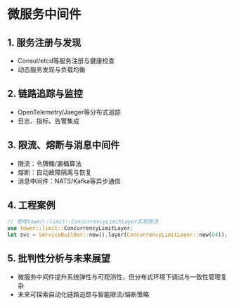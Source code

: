 # 微服务中间件

## 1. 服务注册与发现
- Consul/etcd等服务注册与健康检查
- 动态服务发现与负载均衡

## 2. 链路追踪与监控
- OpenTelemetry/Jaeger等分布式追踪
- 日志、指标、告警集成

## 3. 限流、熔断与消息中间件
- 限流：令牌桶/漏桶算法
- 熔断：自动故障隔离与恢复
- 消息中间件：NATS/Kafka等异步通信

## 4. 工程案例
```rust
// 使用tower::limit::ConcurrencyLimitLayer实现限流
use tower::limit::ConcurrencyLimitLayer;
let svc = ServiceBuilder::new().layer(ConcurrencyLimitLayer::new(64));
```

## 5. 批判性分析与未来展望
- 微服务中间件提升系统弹性与可观测性，但分布式环境下调试与一致性管理复杂
- 未来可探索自动化链路追踪与智能限流/熔断策略 
